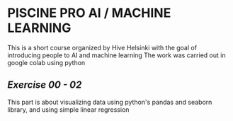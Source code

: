 # **PISCINE PRO AI / MACHINE LEARNING**

This is a short course organized by Hive Helsinki with the goal of introducing people to AI and machine learning
The work was carried out in google colab using python

## *Exercise 00 - 02*

This part is about visualizing data using python's pandas and seaborn library, and using simple linear regression

